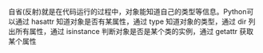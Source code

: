 自省(反射)就是在代码运行的过程中，对象能知道自己的类型等信息。Python可以通过 hasattr 知道对象是否有某属性，通过 type 知道对象的类型，通过 dir 列出所有属性，通过 isinstance 判断对象是否是某个类的实例，通过 getattr 获取某个属性